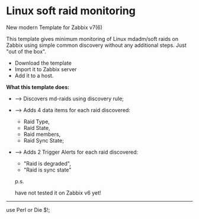 # Linux soft raid monitoring
New modern Template for Zabbix v7(6)


This template gives minimum monitoring of Linux mdadm/soft raids on Zabbix using simple common discovery without any additional steps. 
Just "out of the box".

- Download the template
- Import it to Zabbix server
- Add it to a host.


**What this template does:**

- --> Discovers md-raids using discovery rule;
- --> Adds 4 data items for each raid discovered:
  + Raid Type,
  + Raid State,
  + Raid members,
  + Raid Sync State;
- --> Adds 2 Trigger Alerts for each raid discovered:
  + "Raid is degraded",
  + "Raid is sync state"


  p.s.
  
  have not tested it on Zabbix v6 yet!

 
---
use Perl or Die $!;
